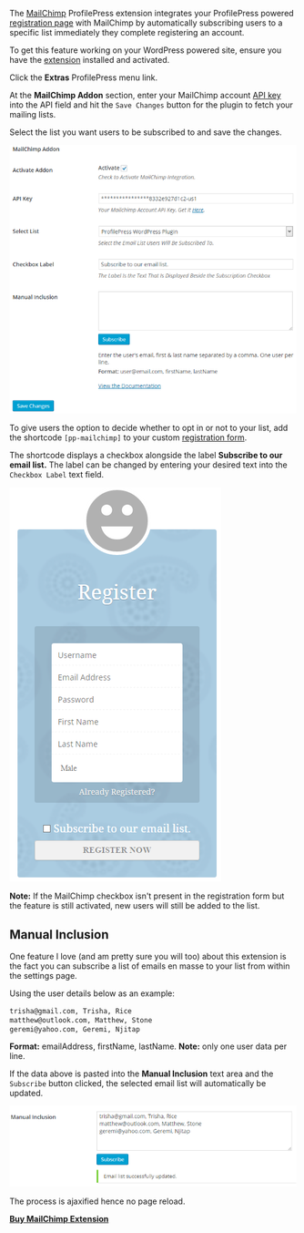The [MailChimp](http://profilepress.net/downloads/mailchimp/) ProfilePress extension integrates your ProfilePress powered [registration page](../build/registration-form.md) with MailChimp by automatically subscribing users to a specific list immediately they complete registering an account.


To get this feature working on your WordPress powered site, ensure you have the [extension](http://profilepress.net/downloads/mailchimp/) installed and activated.


Click the **Extras** ProfilePress menu link.


At the **MailChimp Addon** section, enter your MailChimp account [API key](https://admin.mailchimp.com/account/api/) into the API field and hit the `Save Changes` button for the plugin to fetch your mailing lists.


Select the list you want users to be subscribed to and save the changes.


![Plugin settings page](img/mc-settings-page.png)


To give users the option to decide whether to opt in or not to your list, add the shortcode `[pp-mailchimp]` to your custom [registration form](../build/registration-form.md).


The shortcode displays a checkbox alongside the label **Subscribe to our email list.** The label can be changed by entering your desired text into the `Checkbox Label` text field.


![Plugin settings page](img/mc-demo.png)

**Note:** If the MailChimp checkbox isn't present in the registration form but the feature is still activated, new users will still be added to the list.


## Manual Inclusion
One feature I love (and am pretty sure you will too) about this extension is the fact you can subscribe a list of emails en masse to your list from within the settings page.


Using the user details below as an example:

```
trisha@gmail.com, Trisha, Rice
matthew@outlook.com, Matthew, Stone
geremi@yahoo.com, Geremi, Njitap
```


**Format:** emailAddress, firstName, lastName.
**Note:** only one user data per line.


If the data above is pasted into the **Manual Inclusion** text area and the `Subscribe` button clicked, the selected email list will automatically be updated.


![MailChimp list updated](img/mc-list-update.png)


The process is ajaxified hence no page reload.




<a href="http://profilepress.net/downloads/mailchimp/?ref=mailchimp_doc">
 <div class="buy-now-green">
      <strong>Buy MailChimp Extension</strong>
 </div>
</a>
